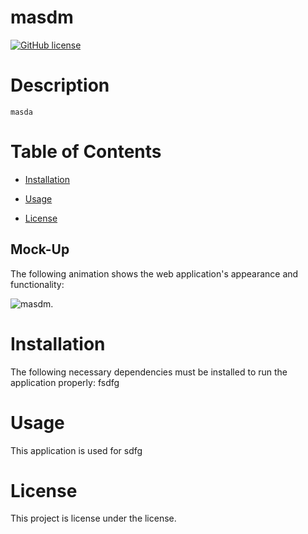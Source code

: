 
# masdm
[![GitHub license](https://img.shields.io/badge/license-MIT-blue.svg)](https://github.com/mehdi/masdm)

# Description
```
masda
```
# Table of Contents 

* [Installation](#installation)

* [Usage](#usage)

* [License](#license)

## Mock-Up

The following animation shows the web application's appearance and functionality:

![masdm.](../screen.gif)

# Installation

The following necessary dependencies must be installed to run the application properly: fsdfg

# Usage

​This application is used for sdfg

# License

This project is license under the  license.

